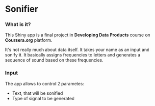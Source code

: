 # Sonifier


### What is it?

This Shiny app is a final project in **Developing Data Products** course on
**Coursera.org** platform. 

It's not really much about data itself. It takes your name as an input and
sonify it. It basically assigns frequencies to letters and generates a sequence
of sound based on these frequencies. 

### Input

The app allows to control 2 parametes:
* Text, that will be sonified
* Type of signal to be generated
